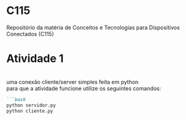 # C115
Repositório da matéria de Conceitos e Tecnologias para Dispositivos Conectados (C115)
<br>
<h1>Atividade 1</h1><br>
uma conexão cliente/server simples feita em python <br>
para que a atividade funcione utilize os seguintes comandos:<br>

```markdown
```bash
python servidor.py
python cliente.py
```
```
